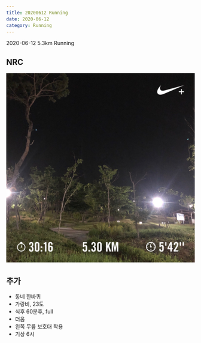```yaml
---
title: 20200612 Running 
date: 2020-06-12
category: Running
---
```


2020-06-12  5.3km Running

## NRC

![20200612](/img/20200612.jpg)

## 추가

*   동네 한바퀴
*   가랑비, 23도
*   식후 60분후, full
*   더움
*   왼쪽 무릎 보호대 착용
*   기상 6시

